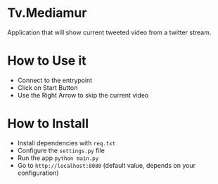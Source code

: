 # Tv.Mediamur
Application that will show current tweeted video from a twitter stream.

# How to Use it

* Connect to the entrypoint
* Click on Start Button
* Use the Right Arrow to skip the current video

# How to Install

* Install dependencies with `req.txt`
* Configure the `settings.py` file
* Run the app `python main.py`
* Go to `http://localhost:8080` (default value, depends on your configuration)
